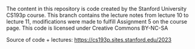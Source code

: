 The content in this repository is code created by the Stanford University CS193p course. This branch contains the lecture notes from lecture 10 to lecture 11, modifications were made to fulfill
Assignment 5 on the course page. This code is licensed under Creative Commons BY-NC-SA

Source of code + lectures: https://cs193p.sites.stanford.edu/2023
